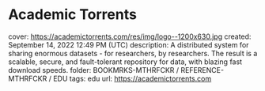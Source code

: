 # Academic Torrents

cover: https://academictorrents.com/res/img/logo--1200x630.jpg
created: September 14, 2022 12:49 PM (UTC)
description: A distributed system for sharing enormous datasets - for researchers, by researchers. The result is a scalable, secure, and fault-tolerant repository for data, with blazing fast download speeds.
folder: BOOKMRKS-MTHRFCKR / REFERENCE-MTHRFCKR / EDU
tags: edu
url: https://academictorrents.com